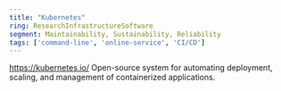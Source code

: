 ```yaml
---
title: "Kubernetes"
ring: ResearchInfrastructureSoftware
segment: Maintainability, Sustainability, Reliability
tags: ['command-line', 'online-service', 'CI/CD']
---
```

https://kubernetes.io/
Open-source system for automating deployment, scaling, and management of containerized applications.
